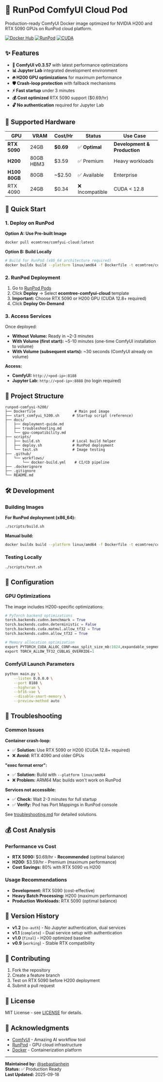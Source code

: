 # 🚀 RunPod ComfyUI Cloud Pod

Production-ready ComfyUI Docker image optimized for NVIDIA H200 and RTX 5090 GPUs on RunPod cloud platform.

[![Docker Hub](https://img.shields.io/badge/Docker-Hub-blue?logo=docker)](https://hub.docker.com/r/ecomtree/comfyui-cloud)
[![RunPod](https://img.shields.io/badge/RunPod-Cloud-green?logo=runpod)](https://runpod.io/)
[![CUDA](https://img.shields.io/badge/CUDA-12.8+-brightgreen?logo=nvidia)](https://developer.nvidia.com/cuda-toolkit)

## ✨ Features

- **🎨 ComfyUI v0.3.57** with latest performance optimizations
- **📊 Jupyter Lab** integrated development environment  
- **🔥 H200 GPU optimizations** for maximum performance
- **🛡️ Crash-loop protection** with fallback mechanisms
- **⚡ Fast startup** under 3 minutes
- **💰 Cost optimized** RTX 5090 support ($0.69/hr)
- **🔓 No authentication** required for Jupyter Lab

## 🎯 Supported Hardware

| GPU | VRAM | Cost/Hr | Status | Use Case |
|-----|------|---------|--------|----------|
| **RTX 5090** | 24GB | **$0.69** | ✅ **Optimal** | **Development & Production** |
| **H200** | 80GB HBM3 | $3.59 | ✅ Premium | Heavy workloads |
| **H100 80GB** | 80GB | ~$2.50 | ✅ Available | Enterprise |
| RTX 4090 | 24GB | $0.34 | ❌ Incompatible | CUDA < 12.8 |

## 🚀 Quick Start

### 1. Deploy on RunPod

**Option A: Use Pre-built Image**
```bash
docker pull ecomtree/comfyui-cloud:latest
```

**Option B: Build Locally**
```bash
# Build for RunPod (x86_64 architecture required)
docker buildx build --platform linux/amd64 -f Dockerfile -t ecomtree/comfyui-cloud .
```

### 2. RunPod Deployment

1. Go to [RunPod Pods](https://console.runpod.io/pods)
2. Click **Deploy** → Select **ecomtree-comfyui-cloud** template
3. **Important:** Choose RTX 5090 or H200 GPU (CUDA 12.8+ required)
4. Click **Deploy On-Demand**

### 3. Access Services

Once deployed:
- **Without Volume:** Ready in ~2-3 minutes
- **With Volume (first start):** ~5-10 minutes (one-time ComfyUI installation to volume)
- **With Volume (subsequent starts):** ~30 seconds (ComfyUI already on volume)

**Access:**
- **ComfyUI:** `http://<pod-ip>:8188`
- **Jupyter Lab:** `http://<pod-ip>:8888` (no login required)

## 🔧 Project Structure

```
runpod-comfyui-h200/
├── Dockerfile                  # Main pod image
├── start_comfyui_h200.sh      # Startup script (reference)
├── docs/
│   ├── deployment-guide.md
│   ├── troubleshooting.md
│   └── gpu-compatibility.md
├── scripts/
│   ├── build.sh               # Local build helper
│   ├── deploy.sh              # RunPod deployment
│   └── test.sh                # Image testing
├── .github/
│   └── workflows/
│       └── docker-build.yml    # CI/CD pipeline
├── .dockerignore
├── .gitignore
└── README.md
```

## 🛠️ Development

### Building Images

**For RunPod deployment (x86_64):**
```bash
./scripts/build.sh
```

**Manual build:**
```bash
docker buildx build --platform linux/amd64 -f Dockerfile -t ecomtree/comfyui-cloud:latest .
```

### Testing Locally
```bash
./scripts/test.sh
```

## 🔧 Configuration

### GPU Optimizations

The image includes H200-specific optimizations:

```python
# PyTorch backend optimizations
torch.backends.cudnn.benchmark = True
torch.backends.cudnn.deterministic = False
torch.backends.cuda.matmul.allow_tf32 = True
torch.backends.cudnn.allow_tf32 = True

# Memory allocation optimization
export PYTORCH_CUDA_ALLOC_CONF=max_split_size_mb:1024,expandable_segments:True
export TORCH_ALLOW_TF32_CUBLAS_OVERRIDE=1
```

### ComfyUI Launch Parameters

```bash
python main.py \
    --listen 0.0.0.0 \
    --port 8188 \
    --highvram \
    --bf16-vae \
    --disable-smart-memory \
    --preview-method auto
```

## 🐛 Troubleshooting

### Common Issues

**Container crash-loop:**
- ✅ **Solution:** Use RTX 5090 or H200 (CUDA 12.8+ required)
- ❌ **Avoid:** RTX 4090 and older GPUs

**"exec format error":**
- ✅ **Solution:** Build with `--platform linux/amd64`
- ❌ **Problem:** ARM64 Mac builds won't work on RunPod

**Services not accessible:**
- ✅ **Check:** Wait 2-3 minutes for full startup
- ✅ **Verify:** Pod has Port Mappings in RunPod console

See [troubleshooting.md](docs/troubleshooting.md) for detailed solutions.

## 💰 Cost Analysis

### Performance vs Cost

- **RTX 5090:** $0.69/hr - **Recommended** (optimal balance)
- **H200:** $3.59/hr - Premium (maximum performance)
- **Cost Savings:** 80% with RTX 5090 vs H200

### Usage Recommendations

- **Development:** RTX 5090 (cost-effective)
- **Heavy Batch Processing:** H200 (maximum performance)
- **Production Workloads:** RTX 5090 (optimal balance)

## 🔄 Version History

- **v1.2** (`no-auth`) - No Jupyter authentication, dual services
- **v1.1** (`complete`) - Dual service setup with authentication  
- **v1.0** (`final`) - H200 optimized baseline
- **v0.9** (`working`) - Stable RTX compatibility

## 🤝 Contributing

1. Fork the repository
2. Create a feature branch
3. Test on RTX 5090 before H200 deployment
4. Submit a pull request

## 📄 License

MIT License - see [LICENSE](LICENSE) for details.

## 🙏 Acknowledgments

- [ComfyUI](https://github.com/comfyanonymous/ComfyUI) - Amazing AI workflow tool
- [RunPod](https://runpod.io/) - GPU cloud infrastructure
- [Docker](https://docker.com/) - Containerization platform

---

**Maintained by:** [@sebastianhein](https://github.com/sebastianhein)  
**Status:** ✅ Production Ready  
**Last Updated:** 2025-09-18
